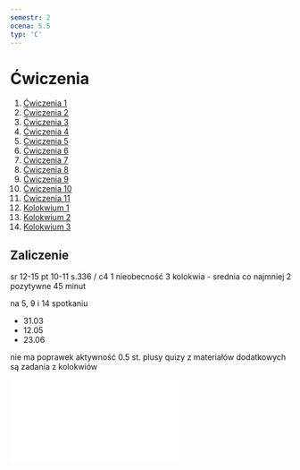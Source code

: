 ```yaml
---
semestr: 2
ocena: 5.5
typ: 'C'
---
```


# Ćwiczenia
1. [Ćwiczenia 1](/Notatki/Semestr%202/Matematyka%20dyskretna/%C4%86wiczenia/%C4%86wiczenia%201/%C4%86wiczenia%201.md)
2. [Ćwiczenia 2](/Notatki/Semestr%202/Matematyka%20dyskretna/%C4%86wiczenia/%C4%86wiczenia%202/%C4%86wiczenia%202.md)
3. [Ćwiczenia 3](/Notatki/Semestr%202/Matematyka%20dyskretna/%C4%86wiczenia/%C4%86wiczenia%203/%C4%86wiczenia%203.md)
4. [Ćwiczenia 4](/Notatki/Semestr%202/Matematyka%20dyskretna/%C4%86wiczenia/%C4%86wiczenia%204/%C4%86wiczenia%204.md)
5. [Ćwiczenia 5](/Notatki/Semestr%202/Matematyka%20dyskretna/%C4%86wiczenia/%C4%86wiczenia%205/%C4%86wiczenia%205.md)
6. [Ćwiczenia 6](/Notatki/Semestr%202/Matematyka%20dyskretna/%C4%86wiczenia/%C4%86wiczenia%206/%C4%86wiczenia%206.md)
7. [Ćwiczenia 7](/Notatki/Semestr%202/Matematyka%20dyskretna/%C4%86wiczenia/%C4%86wiczenia%207/%C4%86wiczenia%207.md)
8. [Ćwiczenia 8](/Notatki/Semestr%202/Matematyka%20dyskretna/%C4%86wiczenia/%C4%86wiczenia%208/%C4%86wiczenia%208.md)
9. [Ćwiczenia 9](/Notatki/Semestr%202/Matematyka%20dyskretna/%C4%86wiczenia/%C4%86wiczenia%209/%C4%86wiczenia%209.md)
10. [Ćwiczenia 10](/Notatki/Semestr%202/Matematyka%20dyskretna/%C4%86wiczenia/%C4%86wiczenia%2010/%C4%86wiczenia%2010.md)
11. [Ćwiczenia 11](/Notatki/Semestr%202/Matematyka%20dyskretna/%C4%86wiczenia/%C4%86wiczenia%2011/%C4%86wiczenia%2011.md)
12. [Kolokwium 1](/Notatki/Semestr%202/Matematyka%20dyskretna/%C4%86wiczenia/Kolokwium%201/Kolokwium%201.md)
13. [Kolokwium 2](/Notatki/Semestr%202/Matematyka%20dyskretna/%C4%86wiczenia/Kolokwium%202/Kolokwium%202.md)
14. [Kolokwium 3](/Notatki/Semestr%202/Matematyka%20dyskretna/%C4%86wiczenia/Kolokwium%203/Kolokwium%203.md)

## Zaliczenie

sr 12-15 pt 10-11
s.336 / c4
1 nieobecność
3 kolokwia - srednia
co najmniej 2 pozytywne
45 minut

na 5, 9 i 14 spotkaniu
- 31.03
- 12.05
- 23.06

nie ma poprawek
aktywność 0.5 st.
plusy
quizy
z materiałów dodatkowych są zadania z kolokwiów 

![Odp_MD](/Notatki/Semestr%202/Matematyka%20dyskretna/%C4%86wiczenia/Odp_MD.pdf)